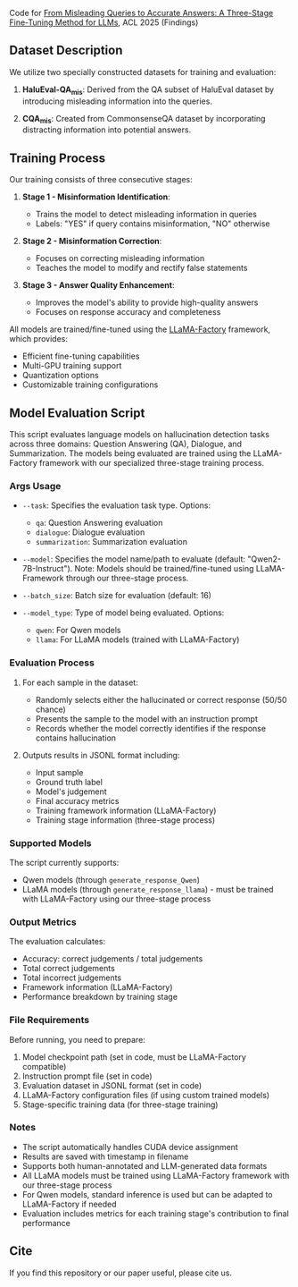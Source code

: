 Code for [From Misleading Queries to Accurate Answers: A Three-Stage Fine-Tuning Method for LLMs](https://arxiv.org/abs/2504.11277), ACL 2025 (Findings)

## Dataset Description

We utilize two specially constructed datasets for training and evaluation:

1. **HaluEval-QA<sub>mis</sub>**: Derived from the QA subset of HaluEval dataset by introducing misleading information into the queries.

2. **CQA<sub>mis<sub>**: Created from CommonsenseQA dataset by incorporating distracting information into potential answers.

## Training Process

Our training consists of three consecutive stages:

1. **Stage 1 - Misinformation Identification**:
   - Trains the model to detect misleading information in queries
   - Labels: "YES" if query contains misinformation, "NO" otherwise

2. **Stage 2 - Misinformation Correction**:
   - Focuses on correcting misleading information
   - Teaches the model to modify and rectify false statements

3. **Stage 3 - Answer Quality Enhancement**:
   - Improves the model's ability to provide high-quality answers
   - Focuses on response accuracy and completeness

All models are trained/fine-tuned using the [LLaMA-Factory](https://github.com/hiyouga/LLaMA-Factory) framework, which provides:
- Efficient fine-tuning capabilities
- Multi-GPU training support
- Quantization options
- Customizable training configurations

## Model Evaluation Script

This script evaluates language models on hallucination detection tasks across three domains: Question Answering (QA), Dialogue, and Summarization. The models being evaluated are trained using the LLaMA-Factory framework with our specialized three-stage training process.

### Args Usage

- `--task`: Specifies the evaluation task type. Options:
  - `qa`: Question Answering evaluation
  - `dialogue`: Dialogue evaluation
  - `summarization`: Summarization evaluation

- `--model`: Specifies the model name/path to evaluate (default: "Qwen2-7B-Instruct"). Note: Models should be trained/fine-tuned using LLaMA-Framework through our three-stage process.

- `--batch_size`: Batch size for evaluation (default: 16)

- `--model_type`: Type of model being evaluated. Options:
  - `qwen`: For Qwen models
  - `llama`: For LLaMA models (trained with LLaMA-Factory)

### Evaluation Process

1. For each sample in the dataset:
   - Randomly selects either the hallucinated or correct response (50/50 chance)
   - Presents the sample to the model with an instruction prompt
   - Records whether the model correctly identifies if the response contains hallucination

2. Outputs results in JSONL format including:
   - Input sample
   - Ground truth label
   - Model's judgement
   - Final accuracy metrics
   - Training framework information (LLaMA-Factory)
   - Training stage information (three-stage process)

### Supported Models

The script currently supports:
- Qwen models (through `generate_response_Qwen`)
- LLaMA models (through `generate_response_llama`) - must be trained with LLaMA-Factory using our three-stage process

### Output Metrics

The evaluation calculates:
- Accuracy: correct judgements / total judgements
- Total correct judgements
- Total incorrect judgements
- Framework information (LLaMA-Factory)
- Performance breakdown by training stage

### File Requirements

Before running, you need to prepare:
1. Model checkpoint path (set in code, must be LLaMA-Factory compatible)
2. Instruction prompt file (set in code)
3. Evaluation dataset in JSONL format (set in code)
4. LLaMA-Factory configuration files (if using custom trained models)
5. Stage-specific training data (for three-stage training)

### Notes

- The script automatically handles CUDA device assignment
- Results are saved with timestamp in filename
- Supports both human-annotated and LLM-generated data formats
- All LLaMA models must be trained using LLaMA-Factory framework with our three-stage process
- For Qwen models, standard inference is used but can be adapted to LLaMA-Factory if needed
- Evaluation includes metrics for each training stage's contribution to final performance

## Cite
If you find this repository or our paper useful, please cite us.
